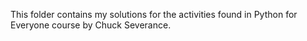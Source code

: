 This folder contains my solutions for the activities found in Python for Everyone course by Chuck Severance.